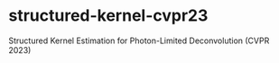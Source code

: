 # structured-kernel-cvpr23
Structured Kernel Estimation for Photon-Limited Deconvolution  (CVPR 2023)
